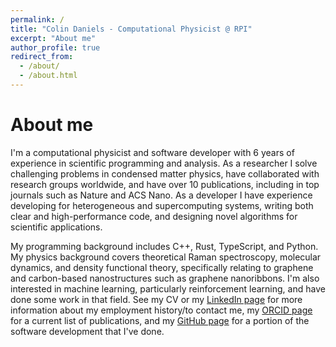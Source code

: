 ```yaml
---
permalink: /
title: "Colin Daniels - Computational Physicist @ RPI"
excerpt: "About me"
author_profile: true
redirect_from: 
  - /about/
  - /about.html
---
```


About me
======
I'm a computational physicist and software developer with 6 years of experience in scientific programming and analysis. As a researcher I solve challenging problems in condensed matter physics, have collaborated with research groups worldwide, and have over 10 publications, including in top journals such as Nature and ACS Nano. As a developer I have experience developing for heterogeneous and supercomputing systems, writing both clear and high-performance code, and designing novel algorithms for scientific applications. 

My programming background includes C++, Rust, TypeScript, and Python. My physics background covers theoretical Raman spectroscopy, molecular dynamics, and density functional theory, specifically relating to graphene and carbon-based nanostructures such as graphene nanoribbons. I'm also interested in machine learning, particularly reinforcement learning, and have done some work in that field. See my CV or my [LinkedIn page](https://www.linkedin.com/in/colin-daniels-005aa93a/) for more information about my employment history/to contact me, my [ORCID page](https://orcid.org/0000-0002-3512-7146) for a current list of publications, and my [GitHub page](https://github.com/colin-daniels) for a portion of the software development that I've done.
